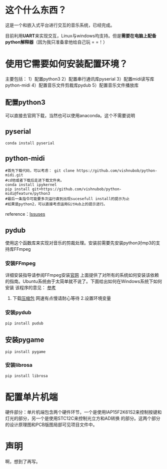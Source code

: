 # 这个什么东西？
这是一个和嵌入式平台进行交互的音乐系统，已经完成。

目前利用**UART**来实现交互，Linux与windows均支持。但是**需要在电脑上配备python解释器**（因为我只准备拿他给自己玩 = =！）
# 使用它需要如何安装配置环境？
主要包括：
1）配置python3
2）配置串行通讯库pyserial
3）配置midi读写库python-midi
4）配置音乐文件剪裁库pydub
5）配置音乐文件播放库


## 配置python3
可以直接去官网下载，当然也可以使用anaconda。这个不需要说明

## pyserial
```shell
conda install pyserial
```

## python-midi
```shell
#首先下载代码，可以考虑： git clone https://github.com/vishnubob/python-midi.git
#cd他或者下载后走进下载文件夹。
conda install ipykernel
pip install git+https://github.com/vishnubob/python-midi@feature/python3
#最后一条指令可能要多次运行直到出现sucesefull install的提示为止
#如果是python2，可以直接考虑运用GitHub上的提示进行。
```
reference：[Issuses](https://github.com/vishnubob/python-midi/issues/139)
## pydub
使用这个函数库来实现对音乐的剪裁处理。安装前需要先安装python对mp3的支持库FFmpeg
### 安装FFmpeg
详细安装指导请参阅FFmpeg安装[官网](https://github.com/adaptlearning/adapt_authoring/wiki/Installing-FFmpeg)
上面提供了对所有的系统如何安装该依赖的指南。Ubuntu系统由于太简单就不说了。下面给出如何在Windows系统下如何安装
该程序的意见：
[参考](https://www.wikihow.com/Install-FFmpeg-on-Windows)
1. 下载[压缩包](https://ffmpeg.zeranoe.com/builds/win64/static/ffmpeg-20181211-876ed08-win64-static.zip)
网速有点慢请耐心等待
2.设置环境变量
### 安装pydub
```
pip install pudub
```
## 安装pygame
```
pip install pygame
```
### 安装librosa
```
pip install librosa
```
# 配置单片机端
硬件部分：单片机端包含两个硬件环节，一个是使用IAP15F2K61S2来控制按键和灯光的部分，另一个是使用STC12C来控制光立方和AD转换
的部分。这两个部分的设计原理图和PCB版图局部可见项目文件中。
# 声明
啊，想到了再写。




